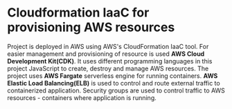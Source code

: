 <h1>Cloudformation IaaC for provisioning AWS resources </h1>
<p>Project is deployed in AWS using AWS's CloudFormation IaaC tool. 
For easier management and provisioning of resource is used <b>AWS Cloud Development Kit(CDK)</b>.
It uses different programming languages in this project JavaScript to create, destroy and manage 
AWS resources. The project uses <b>AWS Fargate</b> serverless engine for running containers.
<b>AWS Elastic Load Balancing(ELB)</b> is used to control and route external traffic to containerized application. 
Security groups are used to control traffic to AWS resources - containers where application is running. 
</p>